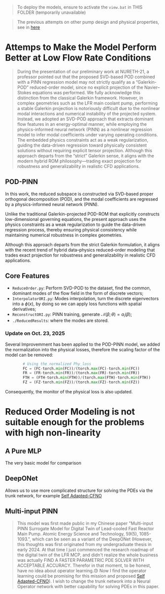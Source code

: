 > To deploy the models, ensure to activate the `view.bat` in THIS FOLDER (temporarily unavailable)

> The previous attempts on other pump design and physical properties, see in [here](../model_summon/) 

# Attemps to Make the Model Perform Better at Low Flow Rate Conditions

> During the presentation of our preliminary work at NURETH-21, a professor pointed out that the proposed SVD-based POD combined with a PINN regression model may not strictly qualify as a “Galerkin-POD” reduced-order model, since no explicit projection of the Navier–Stokes equations was performed. We fully acknowledge this distinction from the classical Galerkin framework. However, in complex geometries such as the LFR main coolant pump, performing a stable Galerkin projection is notoriously difficult due to the nonlinear modal interactions and numerical instability of the projected system. Instead, we adopted an SVD-POD approach that extracts dominant flow features in an energy-optimal manner, while employing the physics-informed neural network (PINN) as a nonlinear regression model to infer modal coefficients under varying operating conditions. The embedded physics constraints act as a weak regularization, guiding the data-driven regression toward physically consistent solutions without requiring explicit tensor projection. Although this approach departs from the “strict” Galerkin sense, it aligns with the modern hybrid ROM philosophy—trading exact projection for robustness and generalizability in realistic CFD applications.

## POD-PINN
In this work, the reduced subspace is constructed via SVD-based proper orthogonal decomposition (POD), and the modal coefficients are regressed by a physics-informed neural network (PINN).

Unlike the traditional Galerkin-projected POD-ROM that explicitly constructs low-dimensional governing equations, the present approach uses the physics constraints as a weak regularization to guide the data-driven regression process, thereby ensuring physical consistency while maintaining numerical robustness in complex geometries.

Although this approach departs from the strict Galerkin formulation, it aligns with the recent trend of hybrid data–physics reduced-order modeling that trades exact projection for robustness and generalizability in realistic CFD applications.

## Core Features
- `ReduceOrder.py`: Perform SVD-POD to the dataset, find the common, dominant modes of the flow field in the form of discrete vectors;
- `InterpolatorORI.py`: Modes interpolation, turn the discrete eigenvectors into a $\phi(x)$, by doing so we can apply loss functions with spatial derivatives;
- `ReconstructORI.py`: PINN training, generate $\mathcal{N}(\beta;\theta)=a_i(\beta)$;
- `./ReducedResults`: where the modes are stored.

### Update on Oct. 23, 2025
Several Improvemment has been applied to the POD-PINN model, we added the normalization into the physical losses, therefore the scaling factor of the model can be removed:

```python
        # Using the normalized Phy_loss
        FC = (FC-torch.min(FC))/(torch.max(FC)-torch.min(FC))
        FR = (FR-torch.min(FR))/(torch.max(FR)-torch.min(FR))
        FTH = (FTH-torch.min(FTH))/(torch.max(FTH)-torch.min(FTH))
        FZ = (FZ-torch.min(FZ))/(torch.max(FZ)-torch.min(FZ))
```
Consequently, the monitor of the physical loss is also updated.

# Reduced Order Modeling is not suitable enough for the problems with high non-linearity

## A Pure MLP
The very basic model for comparison

## DeepONet
Allows us to use more complicated structure for solving the PDEs via the trunk network, for example [Self Adapted-CFNO](https://github.com/LokimuKH19/SymPhONIC/tree/main/WhyWeakFNO)

## Multi-input PINN
> This model was first made public in my Chinese paper "Multi-input PINN Surrogate Model for Digital Twin of Lead-cooled Fast Reactor Main Pump. Atomic Energy Science and Technology, 59(5), 1085-1093.", which can be seen as a variant of the DeepONet (However, this thoughts was first originated from my undergraduate thesis in early 2024. At that time I just commenced the research roadmap of the digital twin of the LFR MCP, and didn't realize the whole business was actually FIND A FASTER PARAMETRIC PDE SOLVER WITH ACCEPTABLE ACCURACY. Therefor in that moment, to be honest, have no idea about operator learning.😓 Now I find the operator learning could be promising for this mission and proposed [Self Adapted-CFNO](https://github.com/LokimuKH19/SymPhONIC/tree/main/WhyWeakFNO)). I wish to change the trunk network into a Neural Operator network with better capability for solving PDEs in this paper.
